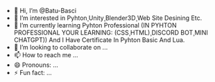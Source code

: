 - 👋 Hi, I’m @Batu-Basci
- 👀 I’m interested in Pyhton¸Unity¸Blender3D¸Web Site Desining Etc.
- 🌱 I’m currently learning Pyhton Professional (IN PYHTON PROFESSIONAL YOUR LEARNING: (CSS¸HTML)¸DISCORD BOT¸MINI CHATGPT)) And I Have Certificate In Pyhton Basic And Lua.
- 💞️ I’m looking to collaborate on ...
- 📫 How to reach me ...
- 😄 Pronouns: ...
- ⚡ Fun fact: ...

<!---
Batu-Basci/Batu-Basci is a ✨ special ✨ repository because its `README.md` (this file) appears on your GitHub profile.
You can click the Preview link to take a look at your changes.
--->
